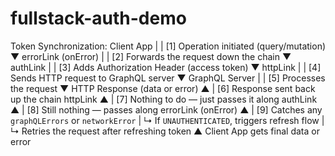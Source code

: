 # fullstack-auth-demo
Token Synchronization: Client App
   |
   |   [1] Operation initiated (query/mutation)
   ▼
errorLink (onError)
   |
   |   [2] Forwards the request down the chain
   ▼
authLink
   |
   |   [3] Adds Authorization Header (access token)
   ▼
httpLink
   |
   |   [4] Sends HTTP request to GraphQL server
   ▼
GraphQL Server
   |
   |   [5] Processes the request
   ▼
HTTP Response (data or error)
   ▲
   |   [6] Response sent back up the chain
httpLink
   ▲
   |   [7] Nothing to do — just passes it along
authLink
   ▲
   |   [8] Still nothing — passes along
errorLink (onError)
   ▲
   |   [9] Catches any `graphQLErrors` or `networkError`
   |         ↳ If `UNAUTHENTICATED`, triggers refresh flow
   |         ↳ Retries the request after refreshing token
   ▲
Client App gets final data or error
